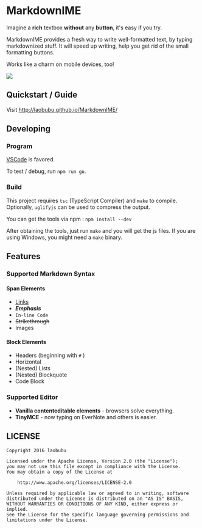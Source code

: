 # MarkdownIME

Imagine a **rich** textbox **without** any **button**, it's easy if you try.

MarkdownIME provides a fresh way to write well-formatted text, by typing markdownized stuff. It will speed up writing, help you get rid of the small formatting buttons.

Works like a charm on mobile devices, too!

![](http://laobubu.github.io/MarkdownIME/demo.gif?cache2)

## Quickstart / Guide

Visit http://laobubu.github.io/MarkdownIME/ 

## Developing

### Program

[VSCode](https://code.visualstudio.com/) is favored.

To test / debug, run `npm run go`.

### Build

This project requires `tsc` (TypeScript Compiler) and `make` to compile. Optionally, `uglifyjs` can be used to compress the output.

You can get the tools via npm : `npm install --dev`

After obtaining the tools, just run `make` and you will get the js files. If you are using Windows, you might need a `make` binary.

## Features

### Supported Markdown Syntax

#### Span Elements

 - [Links](http://laobubu.net)
 - ***Emphasis***
 - `In-line Code`
 - ~~Strikethrough~~
 - Images
 
#### Block Elements

 - Headers (beginning with `#` )
 - Horizontal
 - (Nested) Lists
 - (Nested) Blockquote
 - Code Block

### Supported Editor

 - **Vanilla contenteditable elements** - browsers solve everything.
 - **TinyMCE** - now typing on EverNote and others is easier.
 
## LICENSE

```
Copyright 2016 laobubu

Licensed under the Apache License, Version 2.0 (the "License");
you may not use this file except in compliance with the License.
You may obtain a copy of the License at

    http://www.apache.org/licenses/LICENSE-2.0

Unless required by applicable law or agreed to in writing, software
distributed under the License is distributed on an "AS IS" BASIS,
WITHOUT WARRANTIES OR CONDITIONS OF ANY KIND, either express or implied.
See the License for the specific language governing permissions and
limitations under the License.
```
